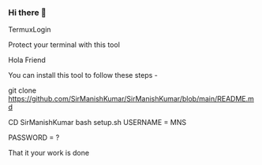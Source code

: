 ### Hi there 👋

<!--
**SirManishKumar/SirManishKumar** is a ✨ _special_ ✨ repository because its `README.md` (this file) appears on your GitHub profile.

Here are some ideas to get you started:

- 🔭 I’m currently working on ...
- 🌱 I’m currently learning ...
- 👯 I’m looking to collaborate on ...
- 🤔 I’m looking for help with ...
- 💬 Ask me about ...
- 📫 How to reach me: ...
- 😄 Pronouns: ...
- ⚡ Fun fact: ...
-->
TermuxLogin

Protect your terminal with this tool

Hola Friend

You can install this tool to follow these steps -

git clone https://github.com/SirManishKumar/SirManishKumar/blob/main/README.md

CD SirManishKumar
bash setup.sh
USERNAME = MNS

PASSWORD = ?

That it your work is done
